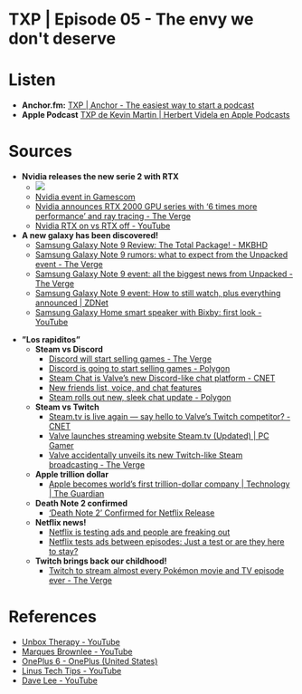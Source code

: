 # TXP | Episode 05 - The envy we don't deserve

# Listen
- **Anchor.fm:**  [TXP | Anchor - The easiest way to start a podcast](https://anchor.fm/txpod)
- **Apple Podcast** [TXP de Kevin Martin | Herbert Videla en Apple Podcasts](https://itunes.apple.com/pe/podcast/txp/id1338395451?mt=2)

# Sources
* **Nvidia releases the new serie 2 with RTX**
	* ![](https://media.giphy.com/media/8UHQLZxe0annUgaL8Y/giphy.gif)
	* [Nvidia event in Gamescom](https://www.twitch.tv/videos/299680425)
	* [Nvidia announces RTX 2000 GPU series with ‘6 times more performance’ and ray tracing - The Verge](https://www.theverge.com/2018/8/20/17758724/nvidia-geforce-rtx-2080-specs-pricing-release-date-features)
	* [Nvidia RTX on vs RTX off - YouTube](https://www.youtube.com/watch?v=WWYYKzCFOsc)
* **A new galaxy has been discovered!**
	* [Samsung Galaxy Note 9 Review: The Total Package! - MKBHD](https://www.youtube.com/watch?v=ihEhAbVRC78)
	* [Samsung Galaxy Note 9 rumors: what to expect from the Unpacked event - The Verge](https://www.theverge.com/circuitbreaker/2018/8/7/17658302/samsung-galaxy-note-9-unpacked-rumors-leaks-watch-event-date-time-2018)
	* [Samsung Galaxy Note 9 event: all the biggest news from Unpacked - The Verge](https://www.theverge.com/2018/8/9/17665284/samsung-galaxy-note-9-watch-bixby-home-speaker-news-unpacked-event-2018)
	* [Samsung Galaxy Note 9 event: How to still watch, plus everything announced | ZDNet](https://www.zdnet.com/article/samsung-galaxy-note-9-event-how-to-still-watch-plus-everything-announced/)
	* [Samsung Galaxy Home smart speaker with Bixby: first look - YouTube](https://www.youtube.com/watch?v=5yQxnD_4gWQ)
- **”Los rapiditos”**
	- **Steam vs Discord**
		- [Discord will start selling games - The Verge](https://www.theverge.com/2018/8/9/17664486/discord-selling-games)
		- [Discord is going to start selling games - Polygon](https://www.polygon.com/2018/8/9/17665340/discord-game-sales-thq-deep-silver)
		- [Steam Chat is Valve’s new Discord-like chat platform - CNET](https://www.cnet.com/news/steam-chat-is-valves-new-discord-like-chat-platform/)
		- [New friends list, voice, and chat features](https://steamcommunity.com/updates/chatupdate)
		- [Steam rolls out new, sleek chat update - Polygon](https://www.polygon.com/2018/7/25/17613706/steam-chat-update-features)
	- **Steam vs Twitch**
		- [Steam.tv is live again — say hello to Valve’s Twitch competitor? - CNET](https://www.cnet.com/news/steam-tv-is-live-again-say-hello-to-valves-twitch-competitor/)
		- [Valve launches streaming website Steam.tv (Updated) | PC Gamer](https://www.pcgamer.com/valve-launches-streaming-website-steamtv/)
		- [Valve accidentally unveils its new Twitch-like Steam broadcasting - The Verge](https://www.theverge.com/2018/8/17/17730854/valve-steam-tv-twitch-competitor-features)
	- **Apple trillion dollar**
		- [Apple becomes world’s first trillion-dollar company | Technology | The Guardian](https://www.theguardian.com/technology/2018/aug/02/apple-becomes-worlds-first-trillion-dollar-company)
	- **Death Note 2 confirmed**
		- [‘Death Note 2’ Confirmed for Netflix Release](https://comicbook.com/anime/2018/08/22/death-note-2-movie-netflix-confirmed/)
	- **Netflix news!**
		- [Netflix is testing ads and people are freaking out](https://mashable.com/2018/08/17/netflix-tests-commercials/)
		- [Netflix tests ads between episodes: Just a test or are they here to stay?](https://www.clickz.com/netflix-tests-ads/216459/)
	- **Twitch brings back our childhood!**
		- [Twitch to stream almost every Pokémon movie and TV episode ever - The Verge](https://www.theverge.com/2018/8/23/17770848/twitch-pokemon-anime-stream-tv-show-movie-marathon)


# References
- [Unbox Therapy - YouTube](https://www.youtube.com/user/unboxtherapy)
- [Marques Brownlee - YouTube](https://www.youtube.com/user/marquesbrownlee)
- [OnePlus 6 - OnePlus (United States)](https://www.oneplus.com/6)
- [Linus Tech Tips - YouTube](https://www.youtube.com/user/LinusTechTips)
- [Dave Lee - YouTube](https://www.youtube.com/channel/UCVYamHliCI9rw1tHR1xbkfw)

